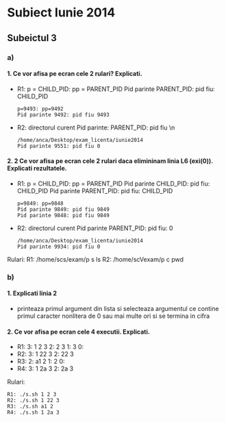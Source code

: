 # Subiect Iunie 2014

## Subeictul 3
### a)
#### 1.  Ce vor afisa pe ecran cele 2 rulari? Explicati.
  - R1: p = CHILD_PID: pp = PARENT_PID
          Pid parinte PARENT_PID: pid fiu: CHILD_PID
      ```
      p=9493: pp=9492
      Pid parinte 9492: pid fiu 9493
      ```
  - R2: directorul curent
          Pid parinte: PARENT_PID: pid fiu \n
      ```
      /home/anca/Desktop/exam_licenta/iunie2014
      Pid parinte 9551: pid fiu 0
      ```

#### 2. 2 Ce vor afisa pe ecran cele 2 rulari daca elimininam linia L6 (exi(0)). Explicati rezultatele.
  - R1: p = CHILD_PID: pp = PARENT_PID
          Pid parinte CHILD_PID: pid fiu: CHILD_PID
          Pid parinte PARENT_PID: pid fiu: CHILD_PID
      ```
      p=9849: pp=9848
      Pid parinte 9849: pid fiu 9849
      Pid parinte 9848: pid fiu 9849
      ```
  - R2: directorul curent
          Pid parinte PARENT_PID: pid fiu: 0
      ```
      /home/anca/Desktop/exam_licenta/iunie2014
      Pid parinte 9934: pid fiu 0
      ```

Rulari:
R1: /home/scs/exam/p s ls
R2: /home/scVexam/p c pwd

### b)
#### 1. Explicati linia 2
  - printeaza primul argument din lista si selecteaza argumentul ce contine primul caracter nonlitera de 0 sau mai multe ori si se termina in cifra

#### 2. Ce vor afisa pe ecran cele 4 executii. Explicati.
  - R1: 3: 1 2 3
          2: 2 3
          1: 3
          0:
  - R2:
          3: 1 22 3
          2: 22 3
  - R3:
          2: a1 2
          1: 2
          0:
  - R4:
          3: 1 2a 3
          2: 2a 3

Rulari:
```
R1: ./s.sh 1 2 3
R2: ./s.sh 1 22 3
R3: ./s.sh a1 2
R4: ./s.sh 1 2a 3
```
